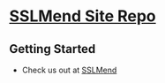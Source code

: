# [SSLMend Site Repo](https://sslmend.com/)

## Getting Started

* Check us out at [SSLMend](https://sslmend.com/)
